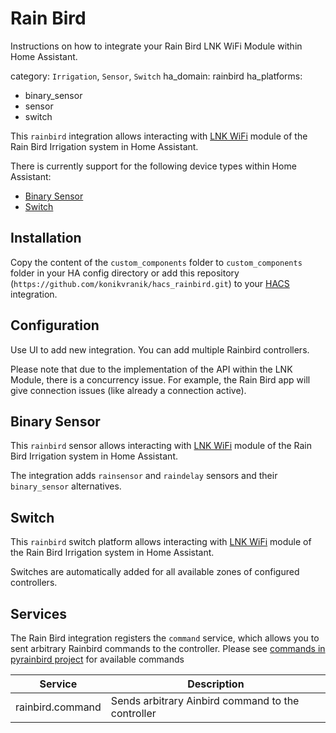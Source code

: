 # Rain Bird

Instructions on how to integrate your Rain Bird LNK WiFi Module within Home Assistant.

category: `Irrigation`, `Sensor`, `Switch`
ha_domain: rainbird
ha_platforms:
  - binary_sensor
  - sensor
  - switch


This `rainbird` integration allows interacting with [LNK WiFi](https://www.rainbird.com/products/lnk-wifi-module) module of the Rain Bird Irrigation system in Home Assistant.

There is currently support for the following device types within Home Assistant:

- [Binary Sensor](https://www.home-assistant.io/integrations/binary_sensor/)
- [Switch](https://www.home-assistant.io/integrations/switch)

## Installation

Copy the content of the `custom_components` folder to `custom_components` folder in your HA config directory or add this repository (`https://github.com/konikvranik/hacs_rainbird.git`) to your [HACS](https://github.com/hacs/integration) integration.

## Configuration

Use UI to add new integration. You can add multiple Rainbird controllers.

<div class='note'>
Please note that due to the implementation of the API within the LNK Module, there is a concurrency issue. For example, the Rain Bird app will give connection issues (like already a connection active).
</div>

## Binary Sensor

This `rainbird` sensor allows interacting with [LNK WiFi](https://www.rainbird.com/products/lnk-wifi-module) module of the Rain Bird Irrigation system in Home Assistant.

The integration adds `rainsensor` and `raindelay` sensors and their `binary_sensor` alternatives.

## Switch

This `rainbird` switch platform allows interacting with [LNK WiFi](https://www.rainbird.com/products/lnk-wifi-module) module of the Rain Bird Irrigation system in Home Assistant.

Switches are automatically added for all available zones of configured controllers.

## Services

The Rain Bird integration registers the `command` service, which allows you to sent arbitrary Rainbird commands to the controller.
Please see [commands in pyrainbird project](https://github.com/jbarrancos/pyrainbird/blob/master/pyrainbird/resources/sipcommands.json) for available commands

| Service | Description |
| ------- | ----------- |
| rainbird.command | Sends arbitrary Ainbird command to the controller |

